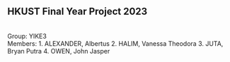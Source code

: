 ## HKUST Final Year Project 2023
<br>
Group: YIKE3
<br>
Members:
1. ALEXANDER, Albertus
2. HALIM, Vanessa Theodora
3. JUTA, Bryan Putra
4. OWEN, John Jasper
